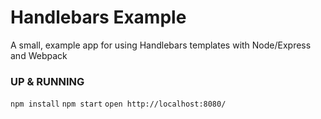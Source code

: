 # Handlebars Example
A small, example app for using Handlebars templates with Node/Express and Webpack

### UP & RUNNING
`npm install`
`npm start`
`open http://localhost:8080/`
